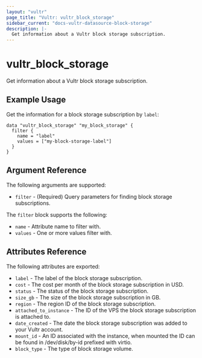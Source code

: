 ```yaml
---
layout: "vultr"
page_title: "Vultr: vultr_block_storage"
sidebar_current: "docs-vultr-datasource-block-storage"
description: |-
  Get information about a Vultr block storage subscription.
---
```


# vultr_block_storage

Get information about a Vultr block storage subscription.

## Example Usage

Get the information for a block storage subscription by `label`:

```hcl
data "vultr_block_storage" "my_block_storage" {
  filter {
    name = "label"
    values = ["my-block-storage-label"]
  }
}
```

## Argument Reference

The following arguments are supported:

* `filter` - (Required) Query parameters for finding block storage subscriptions.

The `filter` block supports the following:

* `name` - Attribute name to filter with.
* `values` - One or more values filter with.

## Attributes Reference

The following attributes are exported:

* `label` - The label of the block storage subscription.
* `cost` - The cost per month of the block storage subscription in USD.
* `status` - The status of the block storage subscription.
* `size_gb` - The size of the block storage subscription in GB.
* `region` - The region ID of the block storage subscription.
* `attached_to_instance` - The ID of the VPS the block storage subscription is attached to.
* `date_created` - The date the block storage subscription was added to your Vultr account.
* `mount_id` - An ID associated with the instance, when mounted the ID can be found in /dev/disk/by-id prefixed with virtio.
* `block_type` - The type of block storage volume.

